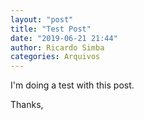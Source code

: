 ```yaml
---
layout: "post"
title: "Test Post"
date: "2019-06-21 21:44"
author: Ricardo Simba
categories: Arquivos
---
```

I'm doing a test with this post.

Thanks,
